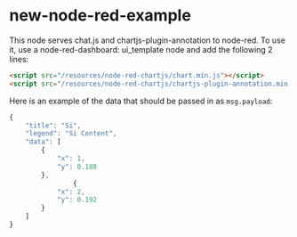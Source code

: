# new-node-red-example

This node serves chat.js and chartjs-plugin-annotation to node-red. To use it, use a node-red-dashboard: ui_template node and add the following 2 lines:

```html
<script src="/resources/node-red-chartjs/chart.min.js"></script>
<script src="/resources/node-red-chartjs/chartjs-plugin-annotation.min.js"></script>
```

Here is an example of the data that should be passed in as `msg.payload`:

```javascript
{
    "title": "Si",
    "legend": "Si Content",
    "data": [
        {
            "x": 1,
            "y": 0.188
        },
                {
            "x": 2,
            "y": 0.192
        }
    ]
}
```
